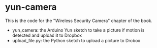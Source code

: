 yun-camera
==================

This is the code for the "Wireless Security Camera" chapter of the book.

* yun_camera: the Arduino Yun sketch to take a picture if motion is detected and upload it to Dropbox
* upload_file.py: the Python sketch to upload a picture to Drobox